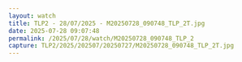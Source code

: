 ```yaml
---
layout: watch
title: TLP2 - 28/07/2025 - M20250728_090748_TLP_2T.jpg
date: 2025-07-28 09:07:48
permalink: /2025/07/28/watch/M20250728_090748_TLP_2
capture: TLP2/2025/202507/20250727/M20250728_090748_TLP_2T.jpg
---
```

